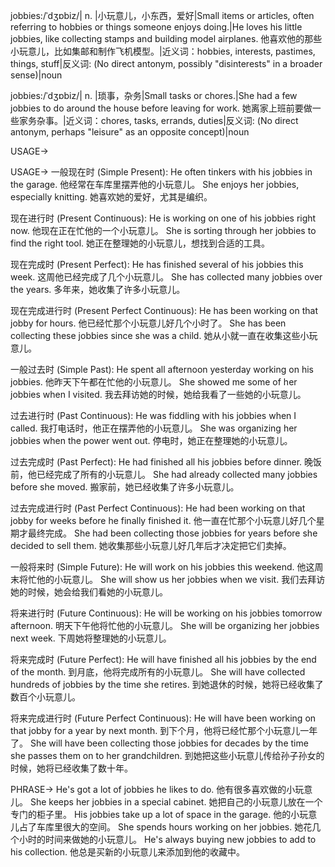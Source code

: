 jobbies:/ˈdʒɒbiz/| n. |小玩意儿，小东西，爱好|Small items or articles, often referring to hobbies or things someone enjoys doing.|He loves his little jobbies, like collecting stamps and building model airplanes. 他喜欢他的那些小玩意儿，比如集邮和制作飞机模型。|近义词：hobbies, interests, pastimes, things, stuff|反义词: (No direct antonym, possibly "disinterests" in a broader sense)|noun

jobbies:/ˈdʒɒbiz/| n. |琐事，杂务|Small tasks or chores.|She had a few jobbies to do around the house before leaving for work.  她离家上班前要做一些家务杂事。|近义词：chores, tasks, errands, duties|反义词: (No direct antonym, perhaps "leisure" as an opposite concept)|noun


USAGE->

USAGE->
一般现在时 (Simple Present):
He often tinkers with his jobbies in the garage.  他经常在车库里摆弄他的小玩意儿。
She enjoys her jobbies, especially knitting. 她喜欢她的爱好，尤其是编织。


现在进行时 (Present Continuous):
He is working on one of his jobbies right now. 他现在正在忙他的一个小玩意儿。
She is sorting through her jobbies to find the right tool.  她正在整理她的小玩意儿，想找到合适的工具。


现在完成时 (Present Perfect):
He has finished several of his jobbies this week.  这周他已经完成了几个小玩意儿。
She has collected many jobbies over the years. 多年来，她收集了许多小玩意儿。


现在完成进行时 (Present Perfect Continuous):
He has been working on that jobby for hours.  他已经忙那个小玩意儿好几个小时了。
She has been collecting these jobbies since she was a child.  她从小就一直在收集这些小玩意儿。


一般过去时 (Simple Past):
He spent all afternoon yesterday working on his jobbies. 他昨天下午都在忙他的小玩意儿。
She showed me some of her jobbies when I visited. 我去拜访她的时候，她给我看了一些她的小玩意儿。


过去进行时 (Past Continuous):
He was fiddling with his jobbies when I called. 我打电话时，他正在摆弄他的小玩意儿。
She was organizing her jobbies when the power went out.  停电时，她正在整理她的小玩意儿。


过去完成时 (Past Perfect):
He had finished all his jobbies before dinner.  晚饭前，他已经完成了所有的小玩意儿。
She had already collected many jobbies before she moved.  搬家前，她已经收集了许多小玩意儿。


过去完成进行时 (Past Perfect Continuous):
He had been working on that jobby for weeks before he finally finished it. 他一直在忙那个小玩意儿好几个星期才最终完成。
She had been collecting those jobbies for years before she decided to sell them.  她收集那些小玩意儿好几年后才决定把它们卖掉。


一般将来时 (Simple Future):
He will work on his jobbies this weekend. 他这周末将忙他的小玩意儿。
She will show us her jobbies when we visit. 我们去拜访她的时候，她会给我们看她的小玩意儿。


将来进行时 (Future Continuous):
He will be working on his jobbies tomorrow afternoon.  明天下午他将忙他的小玩意儿。
She will be organizing her jobbies next week.  下周她将整理她的小玩意儿。


将来完成时 (Future Perfect):
He will have finished all his jobbies by the end of the month.  到月底，他将完成所有的小玩意儿。
She will have collected hundreds of jobbies by the time she retires.  到她退休的时候，她将已经收集了数百个小玩意儿。


将来完成进行时 (Future Perfect Continuous):
He will have been working on that jobby for a year by next month.  到下个月，他将已经忙那个小玩意儿一年了。
She will have been collecting those jobbies for decades by the time she passes them on to her grandchildren.  到她把这些小玩意儿传给孙子孙女的时候，她将已经收集了数十年。



PHRASE->
He's got a lot of jobbies he likes to do. 他有很多喜欢做的小玩意儿。
She keeps her jobbies in a special cabinet. 她把自己的小玩意儿放在一个专门的柜子里。
His jobbies take up a lot of space in the garage. 他的小玩意儿占了车库里很大的空间。
She spends hours working on her jobbies. 她花几个小时的时间来做她的小玩意儿。
He's always buying new jobbies to add to his collection. 他总是买新的小玩意儿来添加到他的收藏中。
